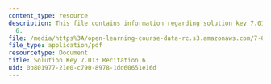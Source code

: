 ```yaml
---
content_type: resource
description: This file contains information regarding solution key 7.013 recitation
  6.
file: /media/https%3A/open-learning-course-data-rc.s3.amazonaws.com/7-013-introductory-biology-spring-2013/0b80197721e0c79089781dd60651e16d_MIT7_013S12_RecitatSol_6.pdf
file_type: application/pdf
resourcetype: Document
title: Solution Key 7.013 Recitation 6
uid: 0b801977-21e0-c790-8978-1dd60651e16d
---
```

